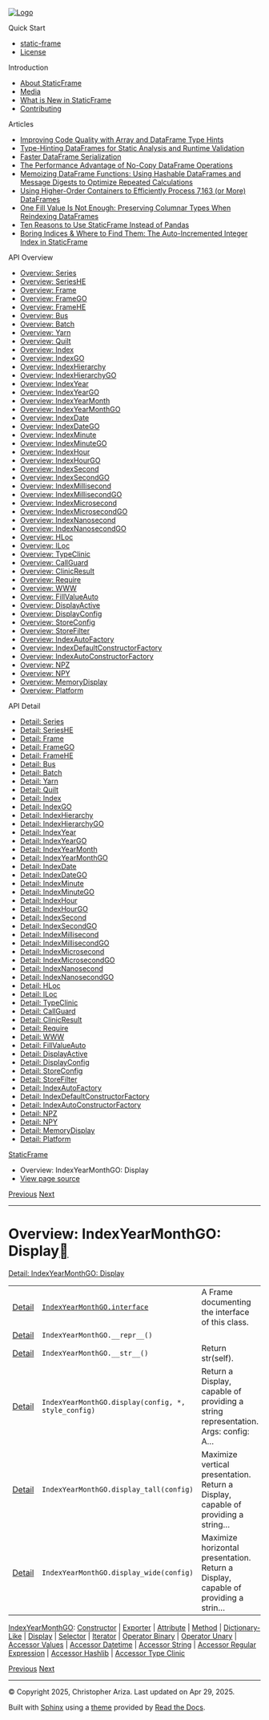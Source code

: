 [![Logo](../_static/sf-logo-web_icon-small.png)](../index.md)

Quick Start

* [static-frame](../readme.md)
* [License](../license.md)

Introduction

* [About StaticFrame](../intro.md)
* [Media](../intro.html#media)
* [What is New in StaticFrame](../new.md)
* [Contributing](../contributing.md)

Articles

* [Improving Code Quality with Array and DataFrame Type Hints](../articles/guard.md)
* [Type-Hinting DataFrames for Static Analysis and Runtime Validation](../articles/ftyping.md)
* [Faster DataFrame Serialization](../articles/serialize.md)
* [The Performance Advantage of No-Copy DataFrame Operations](../articles/no_copy.md)
* [Memoizing DataFrame Functions: Using Hashable DataFrames and Message Digests to Optimize Repeated Calculations](../articles/hash.md)
* [Using Higher-Order Containers to Efficiently Process 7,163 (or More) DataFrames](../articles/uhoc.md)
* [One Fill Value Is Not Enough: Preserving Columnar Types When Reindexing DataFrames](../articles/fill_value.md)
* [Ten Reasons to Use StaticFrame Instead of Pandas](../articles/upgrade.md)
* [Boring Indices & Where to Find Them: The Auto-Incremented Integer Index in StaticFrame](../articles/aiii.md)

API Overview

* [Overview: Series](series.md)
* [Overview: SeriesHE](series_he.md)
* [Overview: Frame](frame.md)
* [Overview: FrameGO](frame_go.md)
* [Overview: FrameHE](frame_he.md)
* [Overview: Bus](bus.md)
* [Overview: Batch](batch.md)
* [Overview: Yarn](yarn.md)
* [Overview: Quilt](quilt.md)
* [Overview: Index](index.md)
* [Overview: IndexGO](index_go.md)
* [Overview: IndexHierarchy](index_hierarchy.md)
* [Overview: IndexHierarchyGO](index_hierarchy_go.md)
* [Overview: IndexYear](index_year.md)
* [Overview: IndexYearGO](index_year_go.md)
* [Overview: IndexYearMonth](index_year_month.md)
* [Overview: IndexYearMonthGO](index_year_month_go.md)
* [Overview: IndexDate](index_date.md)
* [Overview: IndexDateGO](index_date_go.md)
* [Overview: IndexMinute](index_minute.md)
* [Overview: IndexMinuteGO](index_minute_go.md)
* [Overview: IndexHour](index_hour.md)
* [Overview: IndexHourGO](index_hour_go.md)
* [Overview: IndexSecond](index_second.md)
* [Overview: IndexSecondGO](index_second_go.md)
* [Overview: IndexMillisecond](index_millisecond.md)
* [Overview: IndexMillisecondGO](index_millisecond_go.md)
* [Overview: IndexMicrosecond](index_microsecond.md)
* [Overview: IndexMicrosecondGO](index_microsecond_go.md)
* [Overview: IndexNanosecond](index_nanosecond.md)
* [Overview: IndexNanosecondGO](index_nanosecond_go.md)
* [Overview: HLoc](hloc.md)
* [Overview: ILoc](iloc.md)
* [Overview: TypeClinic](type_clinic.md)
* [Overview: CallGuard](call_guard.md)
* [Overview: ClinicResult](clinic_result.md)
* [Overview: Require](require.md)
* [Overview: WWW](www.md)
* [Overview: FillValueAuto](fill_value_auto.md)
* [Overview: DisplayActive](display_active.md)
* [Overview: DisplayConfig](display_config.md)
* [Overview: StoreConfig](store_config.md)
* [Overview: StoreFilter](store_filter.md)
* [Overview: IndexAutoFactory](index_auto_factory.md)
* [Overview: IndexDefaultConstructorFactory](index_default_constructor_factory.md)
* [Overview: IndexAutoConstructorFactory](index_auto_constructor_factory.md)
* [Overview: NPZ](npz.md)
* [Overview: NPY](npy.md)
* [Overview: MemoryDisplay](memory_display.md)
* [Overview: Platform](platform.md)

API Detail

* [Detail: Series](../api_detail/series.md)
* [Detail: SeriesHE](../api_detail/series_he.md)
* [Detail: Frame](../api_detail/frame.md)
* [Detail: FrameGO](../api_detail/frame_go.md)
* [Detail: FrameHE](../api_detail/frame_he.md)
* [Detail: Bus](../api_detail/bus.md)
* [Detail: Batch](../api_detail/batch.md)
* [Detail: Yarn](../api_detail/yarn.md)
* [Detail: Quilt](../api_detail/quilt.md)
* [Detail: Index](../api_detail/index.md)
* [Detail: IndexGO](../api_detail/index_go.md)
* [Detail: IndexHierarchy](../api_detail/index_hierarchy.md)
* [Detail: IndexHierarchyGO](../api_detail/index_hierarchy_go.md)
* [Detail: IndexYear](../api_detail/index_year.md)
* [Detail: IndexYearGO](../api_detail/index_year_go.md)
* [Detail: IndexYearMonth](../api_detail/index_year_month.md)
* [Detail: IndexYearMonthGO](../api_detail/index_year_month_go.md)
* [Detail: IndexDate](../api_detail/index_date.md)
* [Detail: IndexDateGO](../api_detail/index_date_go.md)
* [Detail: IndexMinute](../api_detail/index_minute.md)
* [Detail: IndexMinuteGO](../api_detail/index_minute_go.md)
* [Detail: IndexHour](../api_detail/index_hour.md)
* [Detail: IndexHourGO](../api_detail/index_hour_go.md)
* [Detail: IndexSecond](../api_detail/index_second.md)
* [Detail: IndexSecondGO](../api_detail/index_second_go.md)
* [Detail: IndexMillisecond](../api_detail/index_millisecond.md)
* [Detail: IndexMillisecondGO](../api_detail/index_millisecond_go.md)
* [Detail: IndexMicrosecond](../api_detail/index_microsecond.md)
* [Detail: IndexMicrosecondGO](../api_detail/index_microsecond_go.md)
* [Detail: IndexNanosecond](../api_detail/index_nanosecond.md)
* [Detail: IndexNanosecondGO](../api_detail/index_nanosecond_go.md)
* [Detail: HLoc](../api_detail/hloc.md)
* [Detail: ILoc](../api_detail/iloc.md)
* [Detail: TypeClinic](../api_detail/type_clinic.md)
* [Detail: CallGuard](../api_detail/call_guard.md)
* [Detail: ClinicResult](../api_detail/clinic_result.md)
* [Detail: Require](../api_detail/require.md)
* [Detail: WWW](../api_detail/www.md)
* [Detail: FillValueAuto](../api_detail/fill_value_auto.md)
* [Detail: DisplayActive](../api_detail/display_active.md)
* [Detail: DisplayConfig](../api_detail/display_config.md)
* [Detail: StoreConfig](../api_detail/store_config.md)
* [Detail: StoreFilter](../api_detail/store_filter.md)
* [Detail: IndexAutoFactory](../api_detail/index_auto_factory.md)
* [Detail: IndexDefaultConstructorFactory](../api_detail/index_default_constructor_factory.md)
* [Detail: IndexAutoConstructorFactory](../api_detail/index_auto_constructor_factory.md)
* [Detail: NPZ](../api_detail/npz.md)
* [Detail: NPY](../api_detail/npy.md)
* [Detail: MemoryDisplay](../api_detail/memory_display.md)
* [Detail: Platform](../api_detail/platform.md)

[StaticFrame](../index.md)

* Overview: IndexYearMonthGO: Display
* [View page source](../_sources/api_overview/index_year_month_go-display.rst.txt)

[Previous](index_year_month_go-dictionary_like.html "Overview: IndexYearMonthGO: Dictionary-Like")
[Next](index_year_month_go-selector.html "Overview: IndexYearMonthGO: Selector")

---

# Overview: IndexYearMonthGO: Display[](#overview-indexyearmonthgo-display "Link to this heading")

[Detail: IndexYearMonthGO: Display](../api_detail/index_year_month_go-display.html#api-detail-indexyearmonthgo-display)

|  |  |  |
| --- | --- | --- |
| [Detail](../api_detail/index_year_month_go-display.html#api-sig-indexyearmonthgo-interface) | [`IndexYearMonthGO.interface`](../api_detail/index_year_month_go-display.html#IndexYearMonthGO.interface "IndexYearMonthGO.interface") | A Frame documenting the interface of this class. |
| [Detail](../api_detail/index_year_month_go-display.html#api-sig-indexyearmonthgo-repr) | `IndexYearMonthGO.__repr__()` |  |
| [Detail](../api_detail/index_year_month_go-display.html#api-sig-indexyearmonthgo-str) | `IndexYearMonthGO.__str__()` | Return str(self). |
| [Detail](../api_detail/index_year_month_go-display.html#api-sig-indexyearmonthgo-display) | `IndexYearMonthGO.display(config, *, style_config)` | Return a Display, capable of providing a string representation. Args: config: A… |
| [Detail](../api_detail/index_year_month_go-display.html#api-sig-indexyearmonthgo-display-tall) | `IndexYearMonthGO.display_tall(config)` | Maximize vertical presentation. Return a Display, capable of providing a string… |
| [Detail](../api_detail/index_year_month_go-display.html#api-sig-indexyearmonthgo-display-wide) | `IndexYearMonthGO.display_wide(config)` | Maximize horizontal presentation. Return a Display, capable of providing a strin… |

[IndexYearMonthGO](index_year_month_go.html#api-overview-indexyearmonthgo): [Constructor](index_year_month_go-constructor.html#api-overview-indexyearmonthgo-constructor) | [Exporter](index_year_month_go-exporter.html#api-overview-indexyearmonthgo-exporter) | [Attribute](index_year_month_go-attribute.html#api-overview-indexyearmonthgo-attribute) | [Method](index_year_month_go-method.html#api-overview-indexyearmonthgo-method) | [Dictionary-Like](index_year_month_go-dictionary_like.html#api-overview-indexyearmonthgo-dictionary-like) | [Display](#api-overview-indexyearmonthgo-display) | [Selector](index_year_month_go-selector.html#api-overview-indexyearmonthgo-selector) | [Iterator](index_year_month_go-iterator.html#api-overview-indexyearmonthgo-iterator) | [Operator Binary](index_year_month_go-operator_binary.html#api-overview-indexyearmonthgo-operator-binary) | [Operator Unary](index_year_month_go-operator_unary.html#api-overview-indexyearmonthgo-operator-unary) | [Accessor Values](index_year_month_go-accessor_values.html#api-overview-indexyearmonthgo-accessor-values) | [Accessor Datetime](index_year_month_go-accessor_datetime.html#api-overview-indexyearmonthgo-accessor-datetime) | [Accessor String](index_year_month_go-accessor_string.html#api-overview-indexyearmonthgo-accessor-string) | [Accessor Regular Expression](index_year_month_go-accessor_regular_expression.html#api-overview-indexyearmonthgo-accessor-regular-expression) | [Accessor Hashlib](index_year_month_go-accessor_hashlib.html#api-overview-indexyearmonthgo-accessor-hashlib) | [Accessor Type Clinic](index_year_month_go-accessor_type_clinic.html#api-overview-indexyearmonthgo-accessor-type-clinic)

[Previous](index_year_month_go-dictionary_like.html "Overview: IndexYearMonthGO: Dictionary-Like")
[Next](index_year_month_go-selector.html "Overview: IndexYearMonthGO: Selector")

---

© Copyright 2025, Christopher Ariza.
Last updated on Apr 29, 2025.

Built with [Sphinx](https://www.sphinx-doc.org/) using a
[theme](https://github.com/readthedocs/sphinx_rtd_theme)
provided by [Read the Docs](https://readthedocs.org).